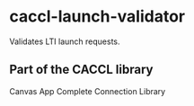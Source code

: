 # caccl-launch-validator
Validates LTI launch requests.

## Part of the CACCL library
Canvas
App
Complete
Connection
Library
